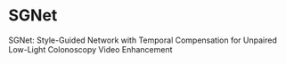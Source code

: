# SGNet
SGNet: Style-Guided Network with Temporal Compensation for Unpaired Low-Light Colonoscopy Video Enhancement
